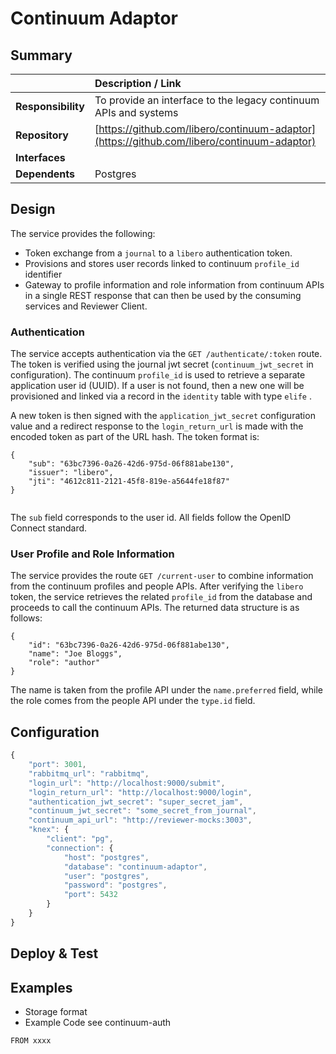 # Continuum Adaptor

## Summary

|   | Description / Link |
| :--- | :--- |
| **Responsibility** | To provide an interface to the legacy continuum APIs and systems |
| **Repository** | [https://github.com/libero/continuum-adaptor](https://github.com/libero/continuum-adaptor) |
| **Interfaces** |  |
| **Dependents** | Postgres |

## Design

The service provides the following:

* Token exchange from a `journal` to a `libero` authentication token.
* Provisions and stores user records linked to continuum `profile_id` identifier
* Gateway to profile information and role information from continuum APIs in a single REST response that can then be used by the consuming services and Reviewer Client.

### Authentication

The service accepts authentication via the `GET /authenticate/:token` route. The token is verified using the journal jwt secret \(`continuum_jwt_secret` in configuration\). The continuum `profile_id`  is used to retrieve a separate application user id \(UUID\). If a user is not found, then a new one will be provisioned and linked via a record in the `identity` table with type `elife` .

A new token is then signed with the `application_jwt_secret` configuration value and a redirect response to the `login_return_url` is made with the encoded token as part of the URL hash. The token format is:

```text
{
    "sub": "63bc7396-0a26-42d6-975d-06f881abe130",
    "issuer": "libero",
    "jti": "4612c811-2121-45f8-819e-a5644fe18f87"
}
    
```

The `sub` field corresponds to the user id. All fields follow the OpenID Connect standard.

### User Profile and Role Information

The service provides the route `GET /current-user` to combine information from the continuum profiles and people APIs. After verifying the `libero` token, the service retrieves the related `profile_id` from the database and proceeds to call the continuum APIs. The returned data structure is as follows:

```text
{
    "id": "63bc7396-0a26-42d6-975d-06f881abe130",
    "name": "Joe Bloggs",
    "role": "author"
}
```

The name is taken from the profile API under the `name.preferred` field, while the role comes from the people API under the `type.id` field.

## **Configuration**

```javascript
{
    "port": 3001,
    "rabbitmq_url": "rabbitmq",
    "login_url": "http://localhost:9000/submit",
    "login_return_url": "http://localhost:9000/login",
    "authentication_jwt_secret": "super_secret_jam",
    "continuum_jwt_secret": "some_secret_from_journal",
    "continuum_api_url": "http://reviewer-mocks:3003",
    "knex": {
        "client": "pg",
        "connection": {
            "host": "postgres",
            "database": "continuum-adaptor",
            "user": "postgres",
            "password": "postgres",
            "port": 5432
        }
    }
}
```

## Deploy & Test



## Examples

* Storage format
* Example Code see continuum-auth

```text
FROM xxxx
```

